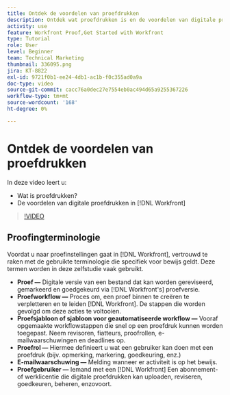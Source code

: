 ```yaml
---
title: Ontdek de voordelen van proefdrukken
description: Ontdek wat proefdrukken is en de voordelen van digitale proefdrukken in [!DNL  Workfront].
activity: use
feature: Workfront Proof,Get Started with Workfront
type: Tutorial
role: User
level: Beginner
team: Technical Marketing
thumbnail: 336095.png
jira: KT-8822
exl-id: 9721f0b1-ee24-4db1-ac1b-f0c355ad0a9a
doc-type: video
source-git-commit: cacc76a0dec27e7554eb0ac494d65a9255367226
workflow-type: tm+mt
source-wordcount: '168'
ht-degree: 0%

---
```


# Ontdek de voordelen van proefdrukken

In deze video leert u:

* Wat is proefdrukken?
* De voordelen van digitale proefdrukken in [!DNL Workfront]

>[!VIDEO](https://video.tv.adobe.com/v/336095/?quality=12&learn=on)

## Proofingterminologie

Voordat u naar proefinstellingen gaat in [!DNL  Workfront], vertrouwd te raken met de gebruikte terminologie die specifiek voor bewijs geldt. Deze termen worden in deze zelfstudie vaak gebruikt.

* **Proef —** Digitale versie van een bestand dat kan worden gereviseerd, gemarkeerd en goedgekeurd via [!DNL Workfront's] proefversie.
* **Proefworkflow —** Proces om, een proef binnen te creëren te verpletteren en te leiden [!DNL Workfront]. De stappen die worden gevolgd om deze acties te voltooien.
* **Proefsjabloon of sjabloon voor geautomatiseerde workflow —** Vooraf opgemaakte workflowstappen die snel op een proefdruk kunnen worden toegepast. Neem revisoren, fiatteurs, proofrollen, e-mailwaarschuwingen en deadlines op.
* **Proefrol —** Hiermee definieert u wat een gebruiker kan doen met een proefdruk (bijv. opmerking, markering, goedkeuring, enz.)
* **E-mailwaarschuwing —** Melding wanneer er activiteit is op het bewijs.
* **Proefgebruiker —** Iemand met een [!DNL Workfront] Een abonnement- of werklicentie die digitale proefdrukken kan uploaden, reviseren, goedkeuren, beheren, enzovoort.

